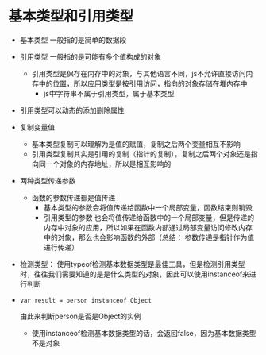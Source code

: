 # 基本类型和引用类型

* 基本类型 一般指的是简单的数据段
* 引用类型 一般指的是可能有多个值构成的对象
  * 引用类型是保存在内存中的对象，与其他语言不同，js不允许直接访问内存中的位置，所以应用类型是按引用访问，指向的对象存储在堆内存中
    * js中字符串不属于引用类型，属于基本类型
* 引用类型可以动态的添加删除属性
* 复制变量值
  * 基本类型复制可以理解为是值的赋值，复制之后两个变量相互不影响
  * 引用类型复制其实是引用的复制（指针的复制），复制之后两个对象还是指向同一个对象的内存地址，所以是相互影响的
* 两种类型传递参数
  * 函数的参数传递都是值传递
    * 基本类型的参数会将值传递给函数中一个局部变量，函数结束则销毁
    * 引用类型的参数 也会将值传递给函数中的一个局部变量，但是传递的内存中对象的应用，所以如果在函数内部通过局部变量访问修改内存中的对象，那么也会影响函数的外部（总结： 参数传递是指针作为值进行传递）
* 检测类型： 使用typeof检测基本数据类型是最佳工具，但是检测引用类型时，往往我们需要知道的是是什么类型的对象，因此可以使用instanceof来进行判断
* ```
  var result = person instanceof Object
  ```

  由此来判断person是否是Object的实例

  * 使用instanceof检测基本数据类型的话，会返回false，因为基本数据类型不是对象



